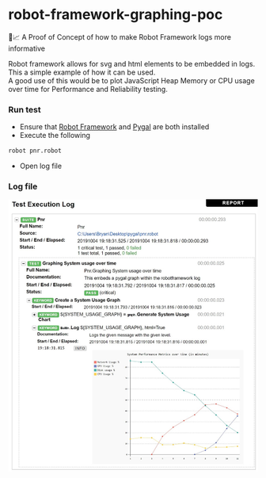 # robot-framework-graphing-poc
🤖📈 A Proof of Concept of how to make Robot Framework logs more informative  

Robot framework allows for svg and html elements to be embedded in logs.  
This a simple example of how it can be used.  
A good use of this would be to plot JavaScript Heap Memory or CPU usage over time for Performance and Reliability testing.

### Run test
* Ensure that [Robot Framework](https://robotframework.org/) and [Pygal](http://pygal.org/) are both installed
* Execute the following
```Bash
robot pnr.robot
```
* Open log file
### Log file
<img src="./images/example-log.jpg">
